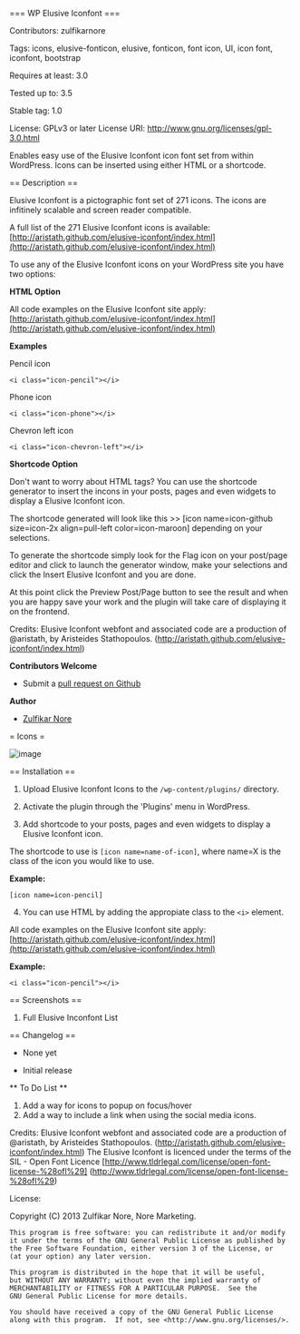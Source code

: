 === WP Elusive Iconfont ===

Contributors: zulfikarnore

Tags: icons, elusive-fonticon, elusive, fonticon, font icon, UI, icon font, iconfont, bootstrap

Requires at least: 3.0

Tested up to: 3.5

Stable tag: 1.0

License: GPLv3 or later
License URI: http://www.gnu.org/licenses/gpl-3.0.html


Enables easy use of the Elusive Iconfont icon font set from within WordPress.  Icons can be inserted using either HTML or a shortcode.

== Description ==

Elusive Iconfont is a pictographic font set of 271 icons.  The icons are infitinely scalable and screen reader compatible.

A full list of the 271 Elusive Iconfont icons is available: [http://aristath.github.com/elusive-iconfont/index.html](http://aristath.github.com/elusive-iconfont/index.html)


To use any of the Elusive Iconfont icons on your WordPress site you have two options:

__HTML Option__

All code examples on the Elusive Iconfont site apply: [http://aristath.github.com/elusive-iconfont/index.html](http://aristath.github.com/elusive-iconfont/index.html)

**Examples**

Pencil icon

`<i class="icon-pencil"></i>`

Phone icon

`<i class="icon-phone"></i>`

Chevron left icon

`<i class="icon-chevron-left"></i>`

__Shortcode Option__

Don't want to worry about HTML tags?  You can use the shortcode generator to insert the incons in your posts, pages and even widgets to display a Elusive Iconfont icon.

The shortcode generated will look like this >> [icon name=icon-github size=icon-2x align=pull-left color=icon-maroon] depending on your selections.

To generate the shortcode simply look for the Flag icon on your post/page editor and click to launch the generator window, make your selections and click the Insert Elusive Iconfont and you are done.

At this point click the Preview Post/Page button to see the result and when you are happy save your work and the plugin will take care of displaying it on the frontend.

Credits:
    Elusive Iconfont webfont and associated code are a production of @aristath, by Aristeides Stathopoulos. (http://aristath.github.com/elusive-iconfont/index.html)
 
__Contributors Welcome__

*   Submit a [pull request on Github](https://github.com/zulfnore/wpelusiveiconfont-plugin)

__Author__

*   [Zulfikar Nore](http://wpstrapcode.com)

= Icons =

![image]()

== Installation ==

1. Upload Elusive Iconfont Icons to the `/wp-content/plugins/` directory.

2. Activate the plugin through the 'Plugins' menu in WordPress.

3. Add shortcode to your posts, pages and even widgets to display a Elusive Iconfont icon.

The shortcode to use is `[icon name=name-of-icon]`, where name=X is the class of the icon you would like to use.

**Example:**

`[icon name=icon-pencil]`


4. You can use HTML by adding the appropiate class to the `<i>` element.

All code examples on the Elusive Iconfont site apply: [http://aristath.github.com/elusive-iconfont/index.html](http://aristath.github.com/elusive-iconfont/index.html)

**Example:**

`<i class="icon-pencil"></i>`


== Screenshots ==

1.  Full Elusive Inconfont List



== Changelog ==

* None yet

* Initial release

** To Do List **
1. Add a way for icons to popup on focus/hover
2. Add a way to include a link when using the social media icons.

Credits:
    Elusive Iconfont webfont and associated code are a production of @aristath, by Aristeides Stathopoulos. (http://aristath.github.com/elusive-iconfont/index.html)
    The Elusive Iconfont is licenced under the terms of the SIL - Open Font Licence [http://www.tldrlegal.com/license/open-font-license-%28ofl%29] (http://www.tldrlegal.com/license/open-font-license-%28ofl%29)

License:

  Copyright (C) 2013  Zulfikar Nore, Nore Marketing.

    This program is free software: you can redistribute it and/or modify
    it under the terms of the GNU General Public License as published by
    the Free Software Foundation, either version 3 of the License, or
    (at your option) any later version.

    This program is distributed in the hope that it will be useful,
    but WITHOUT ANY WARRANTY; without even the implied warranty of
    MERCHANTABILITY or FITNESS FOR A PARTICULAR PURPOSE.  See the
    GNU General Public License for more details.

    You should have received a copy of the GNU General Public License
    along with this program.  If not, see <http://www.gnu.org/licenses/>.
